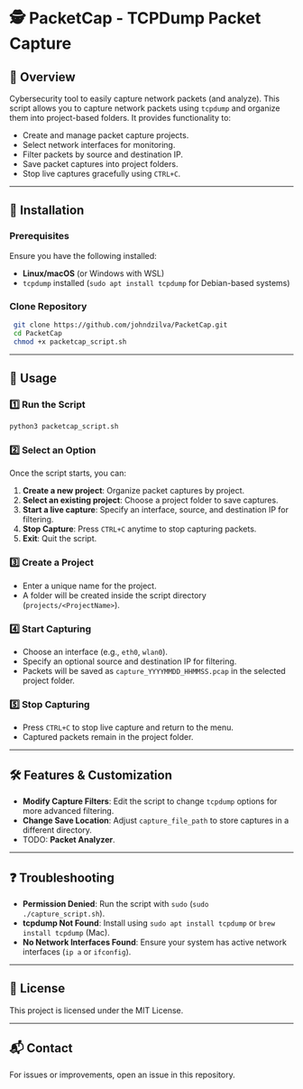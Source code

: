 # 🕵️ PacketCap - TCPDump Packet Capture

## 📌 Overview

Cybersecurity tool to easily capture network packets (and analyze). This script allows you to capture network packets using `tcpdump` and organize them into project-based folders. It provides functionality to:

- Create and manage packet capture projects.
- Select network interfaces for monitoring.
- Filter packets by source and destination IP.
- Save packet captures into project folders.
- Stop live captures gracefully using `CTRL+C`.

---

## 🚀 Installation

### Prerequisites

Ensure you have the following installed:

- **Linux/macOS** (or Windows with WSL)
- `tcpdump` installed (`sudo apt install tcpdump` for Debian-based systems)

### Clone Repository

```sh
 git clone https://github.com/johndzilva/PacketCap.git
 cd PacketCap
 chmod +x packetcap_script.sh
```

---

## 🔧 Usage

### 1️⃣ Run the Script

```sh
python3 packetcap_script.sh
```

### 2️⃣ Select an Option

Once the script starts, you can:

1. **Create a new project**: Organize packet captures by project.
2. **Select an existing project**: Choose a project folder to save captures.
3. **Start a live capture**: Specify an interface, source, and destination IP for filtering.
4. **Stop Capture**: Press `CTRL+C` anytime to stop capturing packets.
5. **Exit**: Quit the script.

### 3️⃣ Create a Project

- Enter a unique name for the project.
- A folder will be created inside the script directory (`projects/<ProjectName>`).

### 4️⃣ Start Capturing

- Choose an interface (e.g., `eth0`, `wlan0`).
- Specify an optional source and destination IP for filtering.
- Packets will be saved as `capture_YYYYMMDD_HHMMSS.pcap` in the selected project folder.

### 5️⃣ Stop Capturing

- Press `CTRL+C` to stop live capture and return to the menu.
- Captured packets remain in the project folder.

---

## 🛠 Features & Customization

- **Modify Capture Filters**: Edit the script to change `tcpdump` options for more advanced filtering.
- **Change Save Location**: Adjust `capture_file_path` to store captures in a different directory.
- TODO: **Packet Analyzer**.

---

## ❓ Troubleshooting

- **Permission Denied**: Run the script with `sudo` (`sudo ./capture_script.sh`).
- **tcpdump Not Found**: Install using `sudo apt install tcpdump` or `brew install tcpdump` (Mac).
- **No Network Interfaces Found**: Ensure your system has active network interfaces (`ip a` or `ifconfig`).

---

## 📜 License

This project is licensed under the MIT License.

---

## 📬 Contact

For issues or improvements, open an issue in this repository.


